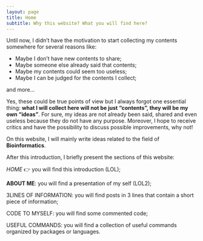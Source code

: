 ```yaml
---
layout: page
title: Home
subtitle: Why this website? What you will find here?
---
```


Until now, I didn’t have the motivation to start collecting my contents somewhere for several reasons like:

- Maybe I don’t have new contents to share;
- Maybe someone else already said that contents;
- Maybe my contents could seem too useless;
- Maybe I can be judged for the contents I collect;

and more…

Yes, these could be true points of view but I always forgot one essential thing: **what I will collect here will not be just “contents”, they will be my own “ideas”**.
For sure, my ideas are not already been said, shared and even useless because they do not have any purpose. Moreover, I hope to receive critics and have the possibility to discuss possible improvements, why not!

On this website, I will mainly write ideas related to the field of **Bioinformatics**.

After this introduction, I briefly present the sections of this website:

*HOME* :point_right: you will find this introduction (LOL);

**ABOUT ME**: you will find a presentation of my self (LOL2);

3LINES OF INFORMATION: you will find posts in 3 lines that contain a short piece of information;

CODE TO MYSELF: you will find some commented code;

USEFUL COMMANDS: you will find a collection of useful commands organized by packages or languages.
